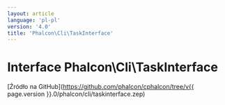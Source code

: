```yaml
---
layout: article
language: 'pl-pl'
version: '4.0'
title: 'Phalcon\Cli\TaskInterface'
---
```

# Interface **Phalcon\Cli\TaskInterface**

[Źródło na GitHub](https://github.com/phalcon/cphalcon/tree/v{{ page.version }}.0/phalcon/cli/taskinterface.zep)